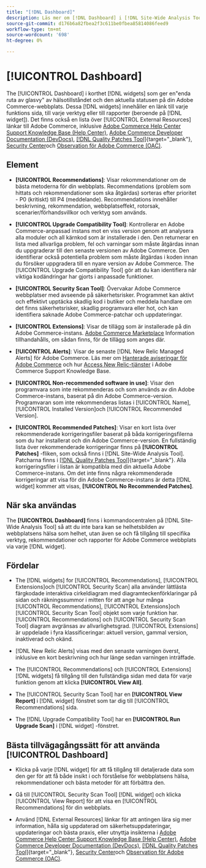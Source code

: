 ```yaml
---
title: "[!DNL Dashboard]"
description: Läs mer om [!DNL Dashboard] i [!DNL Site-Wide Analysis Tool], element, när de ska användas, fördelar och bästa praxis.
source-git-commit: d176b6a82fbea2f3c611be0fbea85814086feed9
workflow-type: tm+mt
source-wordcount: '698'
ht-degree: 0%

---
```


# [!UICONTROL Dashboard]

The [!UICONTROL Dashboard] i korthet [!DNL widgets] som ger en&quot;enda ruta av glasvy&quot; av hälsotillståndet och den aktuella statusen på din Adobe Commerce-webbplats. Dessa [!DNL widgets] innehåller en länk till varje funktions sida, till varje verktyg eller till rapporter (beroende på [!DNL widget]).
Det finns också en lista över [!UICONTROL External Resources] länkar till Adobe Commerce, inklusive [Adobe Commerce Help Center Support Knowledge Base (Help Center)](https://support.magento.com/), [Adobe Commerce Developer Documentation (DevDocs)](https://devdocs.magento.com/), [[!DNL Quality Patches Tool]](https://experienceleague.adobe.com/tools/commerce-quality-patches/index.html){target=&quot;_blank&quot;}, [Security Center](https://magento.com/security)och [Observation för Adobe Commerce (OAC)](https://support.magento.com/hc/en-us/articles/4402379845901-Use-Observation-for-Adobe-Commerce).

## Element

* **[!UICONTROL Recommendations]**: Visar rekommendationer om de bästa metoderna för din webbplats. Recommendations (problem som hittats och rekommendationer som ska åtgärdas) sorteras efter prioritet - P0 (kritiskt) till P4 (meddelande).
Recommendations innehåller beskrivning, rekommendation, webbplatseffekt, rotorsak, scenarier/förhandsvillkor och verktyg som används.

* **[!UICONTROL Upgrade Compatibility Tool]**: Kontrollerar en Adobe Commerce-anpassad instans mot en viss version genom att analysera alla moduler och all kärnkod som är installerade i den. Den returnerar en lista med allvarliga problem, fel och varningar som måste åtgärdas innan du uppgraderar till den senaste versionen av Adobe Commerce. Den identifierar också potentiella problem som måste åtgärdas i koden innan du försöker uppgradera till en nyare version av Adobe Commerce.
The [!UICONTROL Upgrade Compatibility Tool] gör att du kan identifiera när viktiga kodändringar har gjorts i anpassade funktioner.

* **[!UICONTROL Security Scan Tool]**: Övervakar Adobe Commerce webbplatser med avseende på säkerhetsrisker. Programmet kan aktivt och effektivt upptäcka skadlig kod i butiker och meddela handlare om det finns säkerhetsrisker, skadlig programvara eller hot, och kan identifiera saknade Adobe Commerce-patchar och uppdateringar.

* **[!UICONTROL Extensions]**: Visar de tillägg som är installerade på din Adobe Commerce-instans. [Adobe Commerce Marketplace](https://marketplace.magento.com/extensions.html) Information tillhandahålls, om sådan finns, för de tillägg som anges där.

* **[!UICONTROL Alerts]**: Visar de senaste [!DNL New Relic Managed Alerts] för Adobe Commerce. Läs mer om [Hanterade aviseringar för Adobe Commerce](https://support.magento.com/hc/en-us/articles/360045806832) och hur [Access New Relic-tjänster](https://support.magento.com/hc/en-us/articles/360039127712) i Adobe Commerce Support Knowledge Base.

* **[!UICONTROL Non-recommended software in use]**: Visar den programvara som inte rekommenderas och som används av din Adobe Commerce-instans, baserat på din Adobe Commerce-version. Programvaran som inte rekommenderas listas i [!UICONTROL Name], [!UICONTROL Installed Version]och [!UICONTROL Recommended Version].

* **[!UICONTROL Recommended Patches]**: Visar en kort lista över rekommenderade korrigeringsfiler baserat på båda korrigeringsfilerna som du har installerat och din Adobe Commerce-version. En fullständig lista över rekommenderade korrigeringar finns på **[!UICONTROL Patches]** -fliken, som också finns i [!DNL Site-Wide Analysis Tool]. Patcharna finns i [[!DNL Quality Patches Tool]](https://experienceleague.adobe.com/tools/commerce-quality-patches/index.html){target=&quot;_blank&quot;}. Alla korrigeringsfiler i listan är kompatibla med din aktuella Adobe Commerce-instans.
Om det inte finns några rekommenderade korrigeringar att visa för din Adobe Commerce-instans är detta [!DNL widget] kommer att visas, **[!UICONTROL No Recommended Patches]**.

## När ska användas

The **[!UICONTROL Dashboard]** finns i kommandocentralen på [!DNL Site-Wide Analysis Tool] så att du inte bara kan se helhetsbilden av webbplatsens hälsa som helhet, utan även se och få tillgång till specifika verktyg, rekommendationer och rapporter för Adobe Commerce webbplats via varje [!DNL widget].

## Fördelar

* The [!DNL widgets] for [!UICONTROL Recommendations], [!UICONTROL Extensions]och [!UICONTROL Security Scan] alla använder lättlästa färgkodade interaktiva cirkeldiagram med diagramteckenförklaringar på sidan och räkningssummor i mitten för att ange hur många [!UICONTROL Recommendations], [!UICONTROL Extensions]och [!UICONTROL Security Scan Tool] objekt som varje funktion har. [!UICONTROL Recommendations] och [!UICONTROL Security Scan Tool] diagram avgränsas av allvarlighetsgrad. [!UICONTROL Extensions] är uppdelade i fyra klassificeringar: aktuell version, gammal version, inaktiverad och okänd.

* [!DNL New Relic Alerts] visas med den senaste varningen överst, inklusive en kort beskrivning och hur länge sedan varningen inträffade.

* The [!UICONTROL Recommendations] och [!UICONTROL Extensions] [!DNL widgets] få tillgång till den fullständiga sidan med data för varje funktion genom att klicka **[!UICONTROL View All]**.

* The [!UICONTROL Security Scan Tool] har en **[!UICONTROL View Report]** i [!DNL widget] fönstret som tar dig till [!UICONTROL Recommendations] sida.

* The [!DNL Upgrade Compatibility Tool] har en **[!UICONTROL Run Upgrade Scan]** i [!DNL widget] -fönstret.

## Bästa tillvägagångssätt för att använda [!UICONTROL Dashboard]

* Klicka på varje [!DNL widget] för att få tillgång till detaljerade data som den ger för att få både insikt i och förståelse för webbplatsens hälsa, rekommendationer och bästa metoder för att förbättra den.

* Gå till [!UICONTROL Security Scan Tool] [!DNL widget] och klicka [!UICONTROL View Report] för att visa en [!UICONTROL Recommendations] för din webbplats.

* Använd [!DNL External Resources] länkar för att antingen lära sig mer information, hålla sig uppdaterad om säkerhetsuppdateringar, uppdateringar och bästa praxis, eller utnyttja insikterna i [Adobe Commerce Help Center Support Knowledge Base (Help Center)](https://support.magento.com/), [Adobe Commerce Developer Documentation (DevDocs)](https://devdocs.magento.com/), [[!DNL Quality Patches Tool]](https://experienceleague.adobe.com/tools/commerce-quality-patches/index.html){target=&quot;_blank&quot;}, [Security Center](https://helpx.adobe.com/security.html)och [Observation för Adobe Commerce (OAC)](https://support.magento.com/hc/en-us/articles/4402379845901-Use-Observation-for-Adobe-Commerce).

